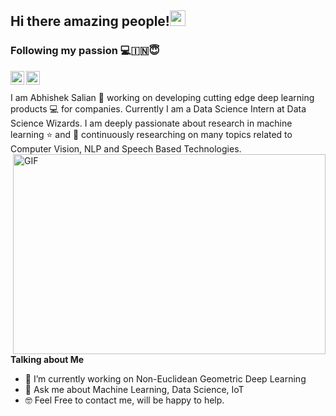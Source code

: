 ## Hi there amazing people!<img src="https://media.giphy.com/media/hvRJCLFzcasrR4ia7z/giphy.gif" width="25px">
### Following my passion 💻🇮🇳😇
<a href="https://discord.gg/qUbApEc">
</a>
<a href="https://twitter.com/ACSalian">
  <img align="left" alt="Abhishek Salian | Twitter" width="22px" src="https://cdn.jsdelivr.net/npm/simple-icons@v3/icons/twitter.svg" />
</a>
<a href="https://www.linkedin.com/in/abhishek-c-salian/">
  <img align="left" alt="Abhishek's LinkdeIN" width="22px" src="https://cdn.jsdelivr.net/npm/simple-icons@v3/icons/linkedin.svg" />
</a>

<br />
<br />
I am Abhishek Salian 🙂 working on developing cutting edge deep learning products 💻 for companies. Currently I am a Data Science Intern at Data Science Wizards. I am deeply passionate about research in machine learning ⭐️ and 🎯 continuously researching on many topics related to Computer Vision, NLP and Speech Based Technologies.

 <img align="right" alt="GIF" src="https://i.pinimg.com/originals/8b/c5/90/8bc5909b0056ee8851e2908f715bdbe7.gif" width="500" height="320" />


**Talking about Me**
- 🔭 I’m currently working on Non-Euclidean Geometric Deep Learning
- 💬 Ask me about Machine Learning, Data Science, IoT
- 🤓 Feel Free to contact me, will be happy to help.

